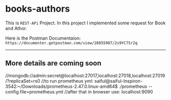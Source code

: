 # books-authors
This is ```REST-APi``` Project. In this project I implemented some request for Book and Athor.

Here is the Postman Documentaion: 
```https://documenter.getpostman.com/view/28855987/2s9YC7Sr2q```


---
## More details are coming soon 
//mongodb://admin:secret@localhost:27017,localhost:27018,localhost:27019/?replicaSet=rs0
//to run prometheus yml: saiful@saiful-Inspiron-3542:~/Downloads/prometheus-2.47.0.linux-amd64$ ./prometheus --config.file=prometheus.yml
//after that in browser use: localhost:9090
